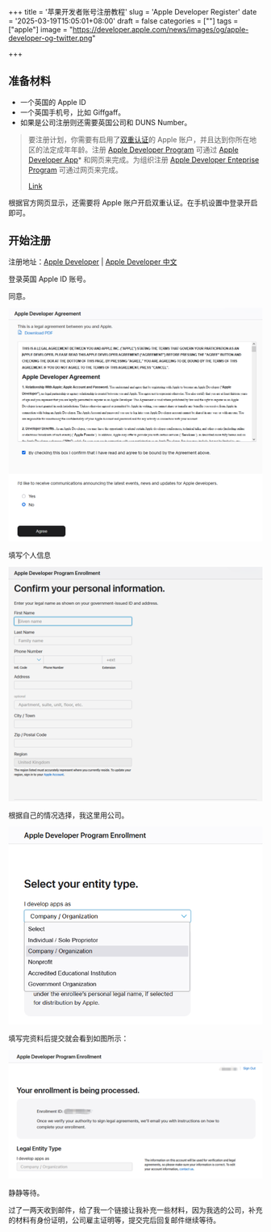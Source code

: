 +++
title = '苹果开发者账号注册教程'
slug = 'Apple Developer Register'
date = '2025-03-19T15:05:01+08:00'
draft = false
categories = [""]
tags = ["apple"]
image = "https://developer.apple.com/news/images/og/apple-developer-og-twitter.png"

+++



## 准备材料

- 一个英国的 Apple ID
- 一个英国手机号，比如 Giffgaff。
- 如果是公司注册则还需要英国公司和 DUNS Number。



> 要注册计划，你需要有启用了[双重认证](https://support.apple.com/zh-cn/102660/)的 Apple 账户，并且达到你所在地区的法定成年年龄。注册 [Apple Developer Program](https://developer.apple.com/cn/programs/enroll/) 可通过 [Apple Developer App](https://developer.apple.com/cn/help/account/membership/enrolling-in-the-app/)* 和网页来完成。为组织注册 [Apple Developer Enteprise Program](https://developer.apple.com/cn/programs/enterprise/) 可通过网页来完成。
>
> [Link](https://developer.apple.com/cn/help/account/membership/program-enrollment/ )

根据官方网页显示，还需要将 Apple 账户开启双重认证。在手机设置中登录开启即可。





## 开始注册

注册地址：[Apple Developer](https://developer.apple.com/) | [Apple Developer 中文](https://developer.apple.com/cn/)

登录英国 Apple ID 账号。



同意。

![1](1.png)





填写个人信息

![2](2.png)



根据自己的情况选择，我这里用公司。



![3](3.png)



填写完资料后提交就会看到如图所示：



![4](4.png)

静静等待。



过了一两天收到邮件，给了我一个链接让我补充一些材料，因为我选的公司，补充的材料有身份证明，公司雇主证明等，提交完后回复邮件继续等待。











